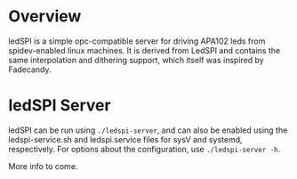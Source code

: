 Overview
========
ledSPI is a simple opc-compatible server for driving APA102 leds from spidev-enabled linux machines. It is derived from
LedSPI and contains the same interpolation and dithering support, which itself was inspired by Fadecandy. 


ledSPI Server
=========================

ledSPI can be run using `./ledspi-server`, and can also be enabled using the ledspi-service.sh and ledspi.service files
for sysV and systemd, respectively. For options about the configuration, use `./ledspi-server -h`.

More info to come.